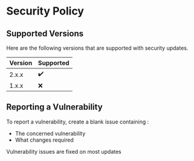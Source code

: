 # Security Policy

## Supported Versions


Here are the following versions that are supported with security updates.

| Version | Supported          |
| ------- | ------------------ |
| 2.x.x | :heavy_check_mark: |
| 1.x.x | :x: |

## Reporting a Vulnerability

To report a vulnerability, create a blank issue containing :
- The concerned vulnerability
- What changes required

Vulnerability issues are fixed on most updates
